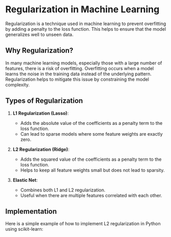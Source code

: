 # Regularization in Machine Learning

Regularization is a technique used in machine learning to prevent overfitting by adding a penalty to the loss function. This helps to ensure that the model generalizes well to unseen data.

## Why Regularization?

In many machine learning models, especially those with a large number of features, there is a risk of overfitting. Overfitting occurs when a model learns the noise in the training data instead of the underlying pattern. Regularization helps to mitigate this issue by constraining the model complexity.

## Types of Regularization

1. **L1 Regularization (Lasso)**:
   - Adds the absolute value of the coefficients as a penalty term to the loss function.
   - Can lead to sparse models where some feature weights are exactly zero.

2. **L2 Regularization (Ridge)**:
   - Adds the squared value of the coefficients as a penalty term to the loss function.
   - Helps to keep all feature weights small but does not lead to sparsity.

3. **Elastic Net**:
   - Combines both L1 and L2 regularization.
   - Useful when there are multiple features correlated with each other.

## Implementation

Here is a simple example of how to implement L2 regularization in Python using scikit-learn: